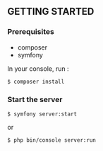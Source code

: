## GETTING STARTED

### Prerequisites
- composer
- symfony

In your console, run :
```
$ composer install
```

### Start the server

```
$ symfony server:start
```
or
```
$ php bin/console server:run
```
